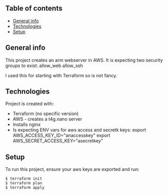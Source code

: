 ## Table of contents
* [General info](#general-info)
* [Technologies](#technologies)
* [Setup](#setup)

## General info
This project creates an arm webserver in AWS.
It is expecting two security groups to exist:
allow_web
allow_ssh

I used this for starting with Terraform so is not fancy.


## Technologies
Project is created with:
* Terraform (no specific version)
* AWS - creates a t4g.nano server
* Installs nginx
* Is expecting ENV vars for aws access and secretk keys:
export AWS_ACCESS_KEY_ID="anaccesskey"
export AWS_SECRET_ACCESS_KEY="asecretkey"

## Setup
To run this project, ensure your aws keys are exported and run:

```
$ terraform init
$ terraform plan
$ terraform apply
```
